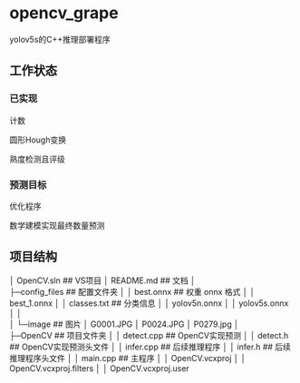 # opencv_grape
yolov5s的C++推理部署程序

## 工作状态

### 已实现

计数

圆形Hough变换

熟度检测且评级

### 预测目标

优化程序

数学建模实现最终数量预测

## 项目结构

│  OpenCV.sln	  ## VS项目
│  README.md	## 文档
│  
├─config_files	## 配置文件夹
│  │  best.onnx	 ## 权重 onnx 格式
│  │  best_1.onnx
│  │  classes.txt	## 分类信息
│  │  yolov5n.onnx
│  │  yolov5s.onnx
│  │  
│  └─image	## 图片
│          G0001.JPG
│          P0024.JPG
│          P0279.jpg
│          
├─OpenCV	## 项目文件夹
│  │  detect.cpp	## OpenCV实现预测
│  │  detect.h	    ## OpenCV实现预测头文件
│  │  infer.cpp	  ## 后续推理程序
│  │  infer.h	      ## 后续推理程序头文件
│  │  main.cpp	 ## 主程序
│  │  OpenCV.vcxproj
│  │  OpenCV.vcxproj.filters
│  │  OpenCV.vcxproj.user
